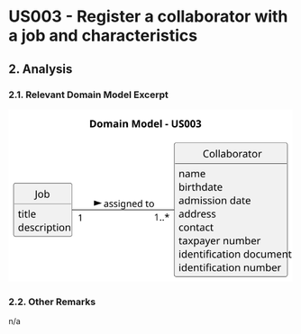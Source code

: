 # US003 - Register a collaborator with a job and characteristics

## 2. Analysis

### 2.1. Relevant Domain Model Excerpt 

![Domain Model](svg/us003-domain-model-Domain_Model___US003.svg)

### 2.2. Other Remarks

n/a